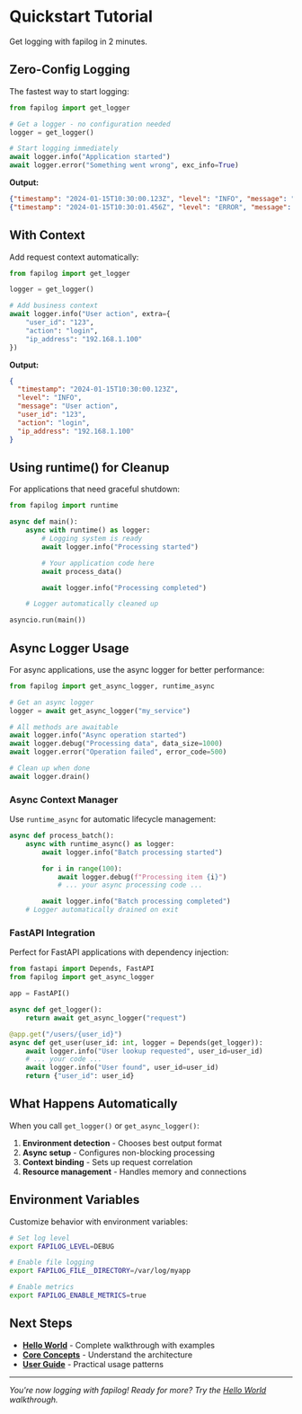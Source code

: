 # Quickstart Tutorial

Get logging with fapilog in 2 minutes.

## Zero-Config Logging

The fastest way to start logging:

```python
from fapilog import get_logger

# Get a logger - no configuration needed
logger = get_logger()

# Start logging immediately
await logger.info("Application started")
await logger.error("Something went wrong", exc_info=True)
```

**Output:**

```json
{"timestamp": "2024-01-15T10:30:00.123Z", "level": "INFO", "message": "Application started"}
{"timestamp": "2024-01-15T10:30:01.456Z", "level": "ERROR", "message": "Something went wrong", "exception": "..."}
```

## With Context

Add request context automatically:

```python
from fapilog import get_logger

logger = get_logger()

# Add business context
await logger.info("User action", extra={
    "user_id": "123",
    "action": "login",
    "ip_address": "192.168.1.100"
})
```

**Output:**

```json
{
  "timestamp": "2024-01-15T10:30:00.123Z",
  "level": "INFO",
  "message": "User action",
  "user_id": "123",
  "action": "login",
  "ip_address": "192.168.1.100"
}
```

## Using runtime() for Cleanup

For applications that need graceful shutdown:

```python
from fapilog import runtime

async def main():
    async with runtime() as logger:
        # Logging system is ready
        await logger.info("Processing started")

        # Your application code here
        await process_data()

        await logger.info("Processing completed")

    # Logger automatically cleaned up

asyncio.run(main())
```

## Async Logger Usage

For async applications, use the async logger for better performance:

```python
from fapilog import get_async_logger, runtime_async

# Get an async logger
logger = await get_async_logger("my_service")

# All methods are awaitable
await logger.info("Async operation started")
await logger.debug("Processing data", data_size=1000)
await logger.error("Operation failed", error_code=500)

# Clean up when done
await logger.drain()
```

### Async Context Manager

Use `runtime_async` for automatic lifecycle management:

```python
async def process_batch():
    async with runtime_async() as logger:
        await logger.info("Batch processing started")

        for i in range(100):
            await logger.debug(f"Processing item {i}")
            # ... your async processing code ...

        await logger.info("Batch processing completed")
    # Logger automatically drained on exit
```

### FastAPI Integration

Perfect for FastAPI applications with dependency injection:

```python
from fastapi import Depends, FastAPI
from fapilog import get_async_logger

app = FastAPI()

async def get_logger():
    return await get_async_logger("request")

@app.get("/users/{user_id}")
async def get_user(user_id: int, logger = Depends(get_logger)):
    await logger.info("User lookup requested", user_id=user_id)
    # ... your code ...
    await logger.info("User found", user_id=user_id)
    return {"user_id": user_id}
```

## What Happens Automatically

When you call `get_logger()` or `get_async_logger()`:

1. **Environment detection** - Chooses best output format
2. **Async setup** - Configures non-blocking processing
3. **Context binding** - Sets up request correlation
4. **Resource management** - Handles memory and connections

## Environment Variables

Customize behavior with environment variables:

```bash
# Set log level
export FAPILOG_LEVEL=DEBUG

# Enable file logging
export FAPILOG_FILE__DIRECTORY=/var/log/myapp

# Enable metrics
export FAPILOG_ENABLE_METRICS=true
```

## Next Steps

- **[Hello World](hello-world.md)** - Complete walkthrough with examples
- **[Core Concepts](../core-concepts/index.md)** - Understand the architecture
- **[User Guide](../user-guide/index.md)** - Practical usage patterns

---

_You're now logging with fapilog! Ready for more? Try the [Hello World](hello-world.md) walkthrough._
